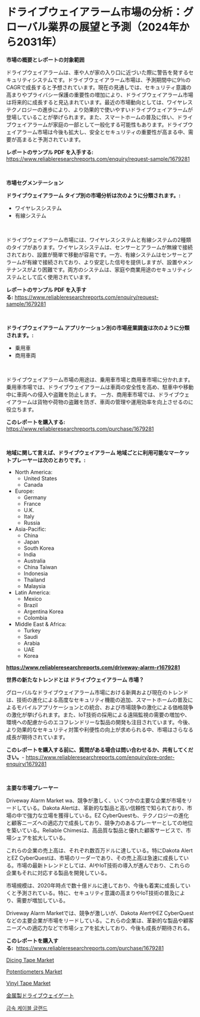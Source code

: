 <p><h1>ドライブウェイアラーム市場の分析：グローバル業界の展望と予測（2024年から2031年）</h1></p><p><strong>市場の概要とレポートの対象範囲</strong></p>
<p><p>ドライブウェイアラームは、車や人が家の入り口に近づいた際に警告を発するセキュリティシステムです。ドライブウェイアラーム市場は、予測期間中に9％のCAGRで成長すると予想されています。現在の見通しでは、セキュリティ意識の高まりやプライバシー保護の重要性の増加により、ドライブウェイアラーム市場は将来的に成長すると見込まれています。最近の市場動向としては、ワイヤレステクノロジーの進歩により、より効果的で使いやすいドライブウェイアラームが登場していることが挙げられます。また、スマートホームの普及に伴い、ドライブウェイアラームが家庭の一部として一般化する可能性もあります。ドライブウェイアラーム市場は今後も拡大し、安全とセキュリティの重要性が高まる中、需要が高まると予測されています。</p></p>
<p><strong>レポートのサンプル PDF を入手する:</strong> <a href="https://www.reliableresearchreports.com/enquiry/request-sample/1679281">https://www.reliableresearchreports.com/enquiry/request-sample/1679281</a></p>
<p>&nbsp;</p>
<p><strong>市場セグメンテーション</strong></p>
<p><strong>ドライブウェイアラーム タイプ別の市場分析は次のように分類されます。:</strong></p>
<p><ul><li>ワイヤレスシステム</li><li>有線システム</li></ul></p>
<p>&nbsp;</p>
<p><p>ドライブウェイアラーム市場には、ワイヤレスシステムと有線システムの2種類のタイプがあります。ワイヤレスシステムは、センサーとアラームが無線で接続されており、設置が簡単で移動が容易です。一方、有線システムはセンサーとアラームが有線で接続されており、より安定した信号を提供しますが、設置やメンテナンスがより困難です。両方のシステムは、家庭や商業用途のセキュリティシステムとして広く使用されています。</p></p>
<p><strong>レポートのサンプル PDF を入手する:</strong>&nbsp;<a href="https://www.reliableresearchreports.com/enquiry/request-sample/1679281">https://www.reliableresearchreports.com/enquiry/request-sample/1679281</a></p>
<p>&nbsp;</p>
<p><strong> ドライブウェイアラーム アプリケーション別の市場産業調査は次のように分類されます。:</strong></p>
<p><ul><li>乗用車</li><li>商用車両</li></ul></p>
<p>&nbsp;</p>
<p><p>ドライブウェイアラーム市場の用途は、乗用車市場と商用車市場に分かれます。 乗用車市場では、ドライブウェイアラームは車両の安全性を高め、駐車中や移動中に車両への侵入や盗難を防止します。 一方、商用車市場では、ドライブウェイアラームは貨物や荷物の盗難を防ぎ、車両の管理や運用効率を向上させるのに役立ちます。</p></p>
<p><strong>このレポートを購入する:</strong>&nbsp; <a href="https://www.reliableresearchreports.com/purchase/1679281">https://www.reliableresearchreports.com/purchase/1679281</a></p>
<p>&nbsp;</p>
<p><strong>地域に関して言えば、ドライブウェイアラーム 地域ごとに利用可能なマーケットプレーヤーは次のとおりです。:</strong></p>
<p><ul>
    <li>
        North America:
        <ul>
            <li>United States</li>
            <li>Canada</li>
        </ul>
    </li>
    <li>
        Europe:
        <ul>
            <li>Germany</li>
            <li>France</li>
            <li>U.K.</li>
            <li>Italy</li>
            <li>Russia</li>
        </ul>
    </li>
    <li>
        Asia-Pacific:
        <ul>
            <li>China</li>
            <li>Japan</li>
            <li>South Korea</li>
            <li>India</li>
            <li>Australia</li>
            <li>China Taiwan</li>
            <li>Indonesia</li>
            <li>Thailand</li>
            <li>Malaysia</li>
        </ul>
    </li>
    <li>
        Latin America:
        <ul>
            <li>Mexico</li>
            <li>Brazil</li>
            <li>Argentina Korea</li>
            <li>Colombia</li>
        </ul>
    </li>
    <li>
        Middle East & Africa:
        <ul>
            <li>Turkey</li>
            <li>Saudi</li>
            <li>Arabia</li>
            <li>UAE</li>
            <li>Korea</li>
        </ul>
    </li>
    </ul></p>
<p><strong><a href="https://www.reliableresearchreports.com/driveway-alarm-r1679281">https://www.reliableresearchreports.com/driveway-alarm-r1679281</a></strong>&nbsp;</p>
<p><strong>世界の新たなトレンドとは ドライブウェイアラーム 市場？</strong></p>
<p><p>グローバルなドライブウェイアラーム市場における新興および現在のトレンドは、技術の進化による高度なセキュリティ機能の追加、スマートホームの普及によるモバイルアプリケーションとの統合、および市場競争の激化による価格競争の激化が挙げられます。また、IoT技術の採用による遠隔監視の需要の増加や、環境への配慮からのエコフレンドリーな製品の開発も注目されています。今後、より効果的なセキュリティ対策や利便性の向上が求められる中、市場はさらなる成長が期待されています。</p></p>
<p><strong>このレポートを購入する前に、質問がある場合は問い合わせるか、共有してください。</strong>- <a href="https://www.reliableresearchreports.com/enquiry/pre-order-enquiry/1679281">https://www.reliableresearchreports.com/enquiry/pre-order-enquiry/1679281</a></p>
<p>&nbsp;</p>
<p><strong>主要な市場プレーヤー</strong></p>
<p><p>Driveway Alarm Market wa、競争が激しく、いくつかの主要な企業が市場をリードしている。Dakota Alertは、革新的な製品と高い信頼性で知られており、市場の中で強力な立場を獲得している。EZ CyberQuestも、テクノロジーの進化と顧客ニーズへの適応力で成長しており、競争力のあるプレーヤーとしての地位を築いている。Reliable Chimesは、高品質な製品と優れた顧客サービスで、市場シェアを拡大している。</p><p>これらの企業の売上高は、それぞれ数百万ドルに達している。特にDakota AlertとEZ CyberQuestは、市場のリーダーであり、その売上高は急速に成長している。市場の最新トレンドとしては、AIやIoT技術の導入が進んでおり、これらの企業もそれに対応する製品を開発している。</p><p>市場規模は、2020年時点で数十億ドルに達しており、今後も着実に成長していくと予測されている。特に、セキュリティ意識の高まりやIoT技術の普及により、需要が増加している。</p><p>Driveway Alarm Marketでは、競争が激しいが、Dakota AlertやEZ CyberQuestなどの主要企業が市場をリードしている。これらの企業は、革新的な製品や顧客ニーズへの適応力などで市場シェアを拡大しており、今後も成長が期待される。</p></p>
<p><strong>このレポートを購入する:</strong>&nbsp;&nbsp;<a href="https://www.reliableresearchreports.com/purchase/1679281">https://www.reliableresearchreports.com/purchase/1679281</a></p>
<p><p><a href="https://issuu.com/reportprime-2/docs/dicing-tape-market-size-2030.pptx">Dicing Tape Market</a></p><p><a href="https://zircon-bluebell-299.notion.site/Potentiometers-Market-Comprehensive-Assessment-by-Type-Application-and-Geography-5edc4192c69f4762b14b923b617a6da9">Potentiometers Market</a></p><p><a href="https://issuu.com/reportprime-2/docs/vinyl-tape-market-size-2030.pptx">Vinyl Tape Market</a></p><p><a href="https://github.com/joaejkdzgyljvo6/Market-Research-Report-List-1/blob/main/776813824092.md">金属製ドライブウェイゲート</a></p><p><a href="https://github.com/vsap75a286l/Market-Research-Report-List-1/blob/main/374016321978.md">금속 케이블 글랜드</a></p></p>